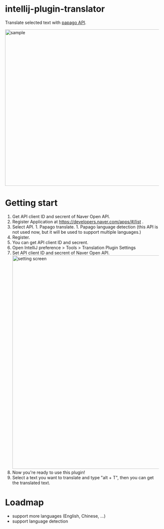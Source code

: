 # intellij-plugin-translator
Translate selected text with [papago API](https://developers.naver.com/docs/papago/papago-detectlangs-overview.md).

<img width="513" alt="sample" src="https://user-images.githubusercontent.com/2020337/126896587-6f06404d-9372-4001-8f78-fdc5a6e69a83.png">

# Getting start
1. Get API client ID and secrent of Naver Open API.
  1. Register Application at https://developers.naver.com/apps/#/list .
  1. Select API.
    1. Papago translate.
    1. Papago language detection (this API is not used now, but it will be used to support multiple languages.)
  1. Register.
  1. You can get API client ID and secrent.
1. Open IntelliJ preference > Tools > Translation Plugin Settings
1. Set API client ID and secrent of Naver Open API.</br><img width="700" alt="setting screen" src="https://user-images.githubusercontent.com/2020337/126896580-2c250091-3d8d-45a2-9c4d-4c25d4571c88.png">
1. Now you're ready to use this plugin!
1. Select a text you want to translate and type "alt + T", then you can get the translated text.

# Loadmap
* support more languages (English, Chinese, ...)
* support language detection
